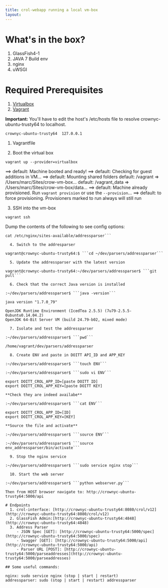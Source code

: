 ```yaml
---
title: crol-webapp running a local vm-box
layout:
---
```


# What's in the box?

  1. GlassFish4-1
  2. JAVA 7 Build env
  3. nginx
  4. uWSGI

# Required Prerequisites

  1. [Virtualbox](https://www.virtualbox.org/)
  2. [Vagrant](https://www.vagrantup.com/)

**Important:** You'll have to edit the host's /etc/hosts file to resolve crownyc-ubuntu-trusty64 to localhost.

```crownyc-ubuntu-trusty64	127.0.0.1```

  1. Vagrantfile

  2. Boot the virtual box

```vagrant up --provider=virtualbox```

==> default: Machine booted and ready!
==> default: Checking for guest additions in VM...
==> default: Mounting shared folders
    default: /vagrant => /Users/marc/Sites/crow-vm-box...
    default: /vagrant_data => /Users/marc/Sites/crow-vm-box/data...
    ==> default: Machine already provisioned. Run `vagrant provision` or use the `--provision`...
    ==> default: to force provisioning. Provisioners marked to run always will still run

  3. SSH into the vm-box

```vagrant ssh```

Dump the contents of the following to see config options:

```cat /etc/init/addressparser.conf
cat /etc/nginx/sites-available/addressparser```

  4. Switch to the addresparser 

vagrant@crownyc-ubuntu-trusty64:$ ```cd ~/dev/parsers/addressparser```

  5. Update the addressparser with the latest version

vagrant@crownyc-ubuntu-trusty64:~/dev/parsers/addressparser$ ```git pull```

  6. Check that the correct Java version is installed

:~/dev/parsers/addressparser$ ```java -version```

java version "1.7.0_79"

OpenJDK Runtime Environment (IcedTea 2.5.5) (7u79-2.5.5-0ubuntu0.14.04.2)
OpenJDK 64-Bit Server VM (build 24.79-b02, mixed mode)

  7. Isolate and test the addressparser

:~/dev/parsers/addressparser$ ```pwd```

/home/vagrant/dev/parsers/addressparser

  8. Create ENV and paste in DOITT API_ID and APP_KEY

:~/dev/parsers/addressparser$ ```touch ENV```

:~/dev/parsers/addressparser$ ```sudo vi ENV```

export DOITT_CROL_APP_ID=[paste DOITT ID]
export DOITT_CROL_APP_KEY=[paste DOITT KEY]

**Check they are indeed availabe**

:~/dev/parsers/addressparser$ ```cat ENV```

export DOITT_CROL_APP_ID=[ID]
export DOITT_CROL_APP_KEY=[KEY]

**Source the file and activate**

:~/dev/parsers/addressparser$ ```source ENV```

:~/dev/parsers/addressparser$ ```source env_addressparser/bin/activate```

  9. Stop the nginx service

:~/dev/parsers/addressparser$ ```sudo service nginx stop```

  10. Start the web server

:~/dev/parsers/addressparser$ ```python webserver.py```

Then from HOST browser navigate to: http://crownyc-ubuntu-trusty64:5000/api

# Endpoints 
  1. crol-interface: [http://crownyc-ubuntu-trusty64:8080/crol/v12](http://crownyc-ubuntu-trusty64:8080/crol/v12)
  2. GlassFish Admin:[http://crownyc-ubuntu-trusty64:4848](http://crownyc-ubuntu-trusty64:4848)
  3. Address Parser 
     - JSON Spec [GET]: [http://crownyc-ubuntu-trusty64:5000/spec](http://crownyc-ubuntu-trusty64:5000/spec)
     - Swagger [GET]: [http://crownyc-ubuntu-trusty64:5000/api](http://crownyc-ubuntu-trusty64:5000/api)
     - Parser URL [POST]: [http://crownyc-ubuntu-trusty64:5000/parseaddresses](http://crownyc-ubuntu-trusty64:5000/parseaddresses)

## Some useful commands: 

nginx: sudo service nginx (stop | start | restart)
addressparser: sudo (stop | start | restart) addressparser

